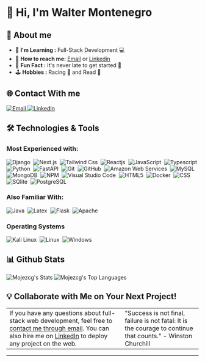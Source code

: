 # 👋 Hi, I'm Walter Montenegro
## 🚀 About me
-  🌱 **I'm Learning :** Full-Stack Development 💻
-  📧 **How to reach me:**
   <a href="mailto:jesusmontenegro941@gmail.com" >Email</a> or <a href="https://www.linkedin.com/in/montenegrowalter/" >Linkedin</a>
-  🎯 **Fun Fact :** It's never late to get started 🎯
-  🕹️ **Hobbies :** Racing 🏁 and Read 📖
  
## 🌐 Contact With me
<a href="mailto:jesusmontenegro941@gmail.com">
  <img src="https://img.shields.io/badge/Email-D14836?style=for-the-badge&logo=gmail&logoColor=white" alt="Email">
</a>
<a href="https://www.linkedin.com/in/montenegrowalter/">
  <img src="https://img.shields.io/badge/LinkedIn-0077B5?style=for-the-badge&logo=linkedin&logoColor=white" alt="LinkedIn">
</a>

 
## 🛠️ Technologies & Tools

### Most Experienced with:
![Django](https://img.shields.io/badge/Django-092E20?style=flat-square&logo=django&logoColor=white)&nbsp;
![Next.js](https://img.shields.io/badge/Next.js-f3f3f3?logo=nextdotjs&logoColor=black)&nbsp;
![Tailwind Css](https://img.shields.io/badge/TailwindCSS-%2338B2AC.svg?logo=tailwindcss&logoColor=white)&nbsp;
![Reactjs](https://img.shields.io/badge/React-20232A?style=flat&logo=react&logoColor=61DAFB)&nbsp;
![JavaScript](https://img.shields.io/badge/-JavaScript-0f0f0f?style=flat-square&logo=javascript)&nbsp;
![Typescript](https://img.shields.io/badge/-TypeScript-fff?style=flat-square&logo=typescript&logoColor=0003f4)&nbsp;
![Python](https://img.shields.io/badge/Python-14354C?style=flat-square&logo=python&logoColor=white)&nbsp;
![FastAPI](https://img.shields.io/badge/FastAPI-white?style=flat-square&logo=fastapi&logoColor=009485)&nbsp;
![Git](https://img.shields.io/badge/-Git-05122A?style=flat&logo=git)&nbsp;
![GitHub](https://img.shields.io/badge/-GitHub-181717?style=flat-square&logo=github)&nbsp;
![Amazon Web Services](https://img.shields.io/badge/Amazon_AWS-232F3E?style=flat&logo=amazon-aws&logoColor=white)&nbsp;
![MySQL](https://img.shields.io/badge/MySQL-00000F?style=flat&logo=mysql&logoColor=white)&nbsp;
![MongoDB](https://img.shields.io/badge/MongoDB-47A248?style=flat&logo=mongodb&logoColor=green)&nbsp;
![NPM](https://img.shields.io/badge/npm-CB3837?style=flat&logo=npm&logoColor=white)&nbsp;
![Visual Studio Code](https://img.shields.io/badge/-Visual%20Studio%20Code-05122A?style=flat&logo=visual-studio-code&logoColor=007ACC)&nbsp;
![HTML5](https://img.shields.io/badge/HTML-202020?style=flat-square&logo=html5&logoColor=d94a24)&nbsp;
![Docker](https://img.shields.io/badge/Docker-2CA5E0?style=flat&logo=docker&logoColor=white)&nbsp;
![CSS](https://img.shields.io/badge/CSS-5bb4de?&style=flat-square&logo=css3&logoColor=264ddf)&nbsp;
![SQlite](https://img.shields.io/badge/-SQlite-05122A?style=flat&logo=sqlite&logoColor=A8B9CC)&nbsp;
![PostgreSQL](https://img.shields.io/badge/PostgreSQL-316192?style=flat&logo=postgresql&logoColor=green)&nbsp;

### Also Familiar With: 
![Java](https://img.shields.io/badge/-Java-007396?style=flat-square&logo=java)&nbsp;
![Latex](https://img.shields.io/badge/-Latex-05122A?style=flat&logo=latex&logoColor=008080)&nbsp;
![Flask](https://img.shields.io/badge/Flask-000000?style=flat&logo=flask&logoColor=white)&nbsp;
![Apache](https://img.shields.io/badge/Apache-D22128?style=flat&logo=Apache&logoColor=white)&nbsp;

### Operating Systems

![Kali Linux](https://img.shields.io/badge/Kali_Linux-557C94?logo=kali-linux&logoColor=white)&nbsp;
![Linux](https://img.shields.io/badge/Linux-05122A?style=flat&logo=linux&logoColor=white)&nbsp;
![Windows](https://img.shields.io/badge/Windows-0078D6?logo=windows&logoColor=white)&nbsp;

## 📊 Github Stats 
![Mojezcg's Stats](https://github-readme-stats.vercel.app/api?username=mojezcg&theme=dark&icon_color=7031f7&text_color=ddd&show_icons=true&hide_border=true&count_private=true&hide=stars)
![Mojezcg's Top Languages](https://github-readme-stats.vercel.app/api/top-langs/?username=mojezcg&theme=dark&text_color=ddd&show_icons=true&hide_border=true&layout=compact)

## 💡 Collaborate with Me on Your Next Project!
<table style="border: none">
  <tr>
    <td width="60%" valign="top">
      If you have any questions about full-stack web development, feel free to <a href="mailto:jesusmontenegro941@gmail.com">contact me through email</a>. You can also hire me on <a href="https://www.linkedin.com/in/montenegrowalter/">LinkedIn</a> to deploy any project on the web.
    </td>
    <td width="40%" valign="top">
      "Success is not final, failure is not fatal: It is the courage to continue that counts." - Winston Churchill
    </td>
  </tr>
</table>

-----
